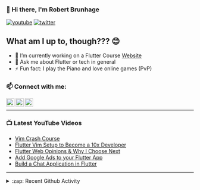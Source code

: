 ### 👋 Hi there, I'm Robert Brunhage

[![youtube](https://img.shields.io/static/v1?label=@RobertBrunhage&message=Subscribe&logo=YouTube&color=FF0000&style=for-the-badge)](http://bit.ly/2SUyRhx)
[![twitter](https://img.shields.io/twitter/follow/robertbrunhage?color=%231DA1F2&logo=twitter&style=for-the-badge)](https://twitter.com/intent/follow?original_referer=https%3A%2F%2Fgithub.com%2Frobertbrunhage&screen_name=robertbrunhage)

## What am I up to, though??? 😊
- 🔭 I’m currently working on a Flutter Course [Website](https://robertbrunhage.com)
- 💬 Ask me about Flutter or tech in general
- ⚡ Fun fact: I play the Piano and love online games (PvP)

### 📫 Connect with me:

[<img align="left" alt="RobertBrunhage | YouTube" width="22px" src="https://cdn.jsdelivr.net/npm/simple-icons@v3/icons/youtube.svg" />][youtube]
[<img align="left" alt="RobertBrunhage | Twitter" width="22px" src="https://cdn.jsdelivr.net/npm/simple-icons@v3/icons/twitter.svg" />][twitter]
[<img align="left" alt="RobertBrunhageDev | Instagram" width="22px" src="https://cdn.jsdelivr.net/npm/simple-icons@v3/icons/instagram.svg" />][instagram]

<br />

---

### 📺 Latest YouTube Videos
<!-- YOUTUBE:START -->
- [Vim Crash Course](https://www.youtube.com/watch?v=auhZ5t4WX7g)
- [Flutter Vim Setup to Become a 10x Developer](https://www.youtube.com/watch?v=-0RiAlOXGYs)
- [Flutter Web Opinions & Why I Choose Next](https://www.youtube.com/watch?v=YHhC-7FVo7I)
- [Add Google Ads to your Flutter App](https://www.youtube.com/watch?v=4mJQQmjnL3Q)
- [Build a Chat Application in Flutter](https://www.youtube.com/watch?v=Qhwc9V7VNtc)
<!-- YOUTUBE:END -->

---

<details>
  <summary>:zap: Recent Github Activity</summary>
  
<!--START_SECTION:activity-->
1. 🎉 Merged PR [#60](https://github.com/RobertBrunhage/website/pull/60) in [RobertBrunhage/website](https://github.com/RobertBrunhage/website)
2. 💪 Opened PR [#60](https://github.com/RobertBrunhage/website/pull/60) in [RobertBrunhage/website](https://github.com/RobertBrunhage/website)
3. 🗣 Commented on [#61325](https://github.com/flutter/flutter/issues/61325) in [flutter/flutter](https://github.com/flutter/flutter)
4. 🗣 Commented on [#185](https://github.com/Xuyuanp/nerdtree-git-plugin/issues/185) in [Xuyuanp/nerdtree-git-plugin](https://github.com/Xuyuanp/nerdtree-git-plugin)
5. 🎉 Merged PR [#59](https://github.com/RobertBrunhage/website/pull/59) in [RobertBrunhage/website](https://github.com/RobertBrunhage/website)
<!--END_SECTION:activity-->

</details>

[twitter]: https://twitter.com/robertbrunhage
[youtube]: https://youtube.com/c/robertbrunhage
[instagram]: https://instagram.com/robertbrunhagedev
